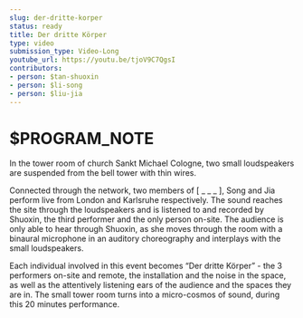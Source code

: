 ```yaml
---
slug: der-dritte-korper
status: ready
title: Der dritte Körper
type: video
submission_type: Video-Long
youtube_url: https://youtu.be/tjoV9C7QgsI
contributors:
- person: $tan-shuoxin
- person: $li-song
- person: $liu-jia
---
```


# $PROGRAM_NOTE

In the tower room of church Sankt Michael Cologne, two small loudspeakers are suspended from the bell tower with thin wires. 

Connected through the network, two members of \[ \_ \_ \_ \], Song and Jia perform live from London and Karlsruhe respectively. The sound reaches the site through the loudspeakers and is listened to and recorded by Shuoxin, the third performer and the only person on-site. The audience is only able to hear through Shuoxin, as she moves through the room with a binaural microphone in an auditory choreography and interplays with the small loudspeakers. 

Each individual involved in this event becomes “Der dritte Körper” - the 3 performers on-site and remote, the installation and the noise in the space, as well as the attentively listening ears of the audience and the spaces they are in. The small tower room turns into a micro-cosmos of sound, during this 20 minutes performance.
